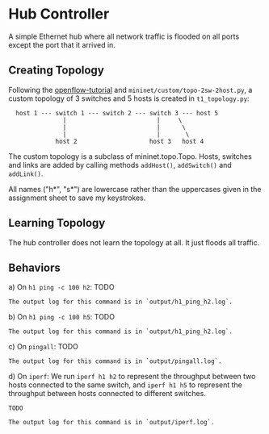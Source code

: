 # Hub Controller

A simple Ethernet hub where all network traffic is flooded on all ports except the port that it arrived in.

## Creating Topology

Following the [openflow-tutorial](https://github.com/mininet/openflow-tutorial/wiki/Router-Exercise) and `mininet/custom/topo-2sw-2host.py`, a custom topology of 3 switches and 5 hosts is created in `t1_topology.py`:

```
  host 1 --- switch 1 --- switch 2 --- switch 3 --- host 5
               |                         |     \
               |                         |      \
               |                         |       \
             host 2                    host 3   host 4
```

The custom topology is a subclass of mininet.topo.Topo. Hosts, switches and links are added by calling methods `addHost()`, `addSwitch()` and `addLink()`.

All names ("h\*", "s\*") are lowercase rather than the uppercases given in the assignment sheet to save my keystrokes.

## Learning Topology

The hub controller does not learn the topology at all. It just floods all traffic.

## Behaviors

a) On `h1 ping -c 100 h2`:
    TODO
    
    The output log for this command is in `output/h1_ping_h2.log`.

b) On `h1 ping -c 100 h5`:
    TODO

    The output log for this command is in `output/h1_ping_h2.log`.

c) On `pingall`:
    TODO

    The output log for this command is in `output/pingall.log`.

d) On `iperf`:
    We run `iperf h1 h2` to represent the throughput between two hosts connected to the same switch, and `iperf h1 h5` to represent the throughput between hosts connected to different switches.

    TODO

    The output log for this command is in `output/iperf.log`.

